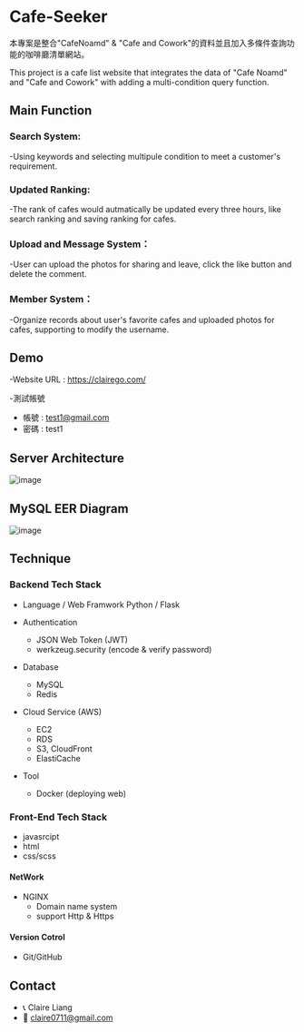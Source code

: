 # Cafe-Seeker

本專案是整合"CafeNoamd" & "Cafe and Cowork"的資料並且加入多條件查詢功能的咖啡廳清單網站。

This project is a cafe list website that integrates the data of "Cafe Noamd" and "Cafe and Cowork"
with adding a multi-condition query function.


## Main Function
### Search System:
-Using keywords and selecting multipule condition to meet a customer's requirement.
### Updated Ranking:
-The rank of cafes would autmatically be updated every three hours, like search ranking and saving ranking for cafes. 
### Upload and Message System：
-User can upload the photos for sharing and  leave, click the like button and delete the comment. 
### Member System：
-Organize records about user's favorite cafes and uploaded photos for cafes, supporting to modify the username.

## Demo

-Website URL : https://clairego.com/

-測試帳號

- 帳號 : test1@gmail.com
- 密碼 : test1

## Server Architecture

![image](https://user-images.githubusercontent.com/93002296/173863774-3c766ea4-d983-4122-aa59-62fad41866c5.png)


## MySQL EER Diagram
![image](https://user-images.githubusercontent.com/93002296/173243687-e0ae566c-0ae7-4780-b9d7-4ffb029bc4a7.png)




##  Technique
### Backend Tech Stack

- Language / Web Framwork 
    Python / Flask

- Authentication
  - JSON Web Token (JWT)
  - werkzeug.security (encode & verify password)

- Database
    - MySQL
    - Redis
- Cloud Service (AWS)
    - EC2
    - RDS
    - S3, CloudFront
    - ElastiCache

- Tool
    - Docker (deploying web) 

### Front-End Tech Stack
- javasrcipt
- html
- css/scss

#### NetWork 
- NGINX 
  - Domain name system
  - support Http & Https

#### Version Cotrol
- Git/GitHub

## Contact

- 📞 Claire Liang
- 📧 claire0711@gmail.com




